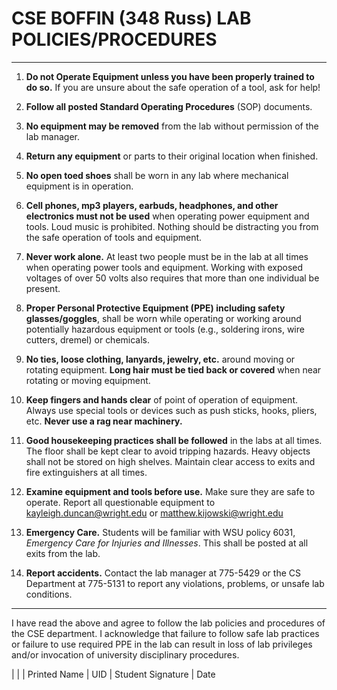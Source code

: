 # CSE BOFFIN (348 Russ) LAB POLICIES/PROCEDURES
---
1. **Do not Operate Equipment unless you have been properly trained to do so.**  If you are unsure about the safe operation of a tool, ask for help!

2. **Follow all posted Standard Operating Procedures** (SOP) documents.

3. **No equipment may be removed** from the lab without permission of the lab manager.

4. **Return any equipment** or parts to their original location when finished.

5. **No open toed shoes** shall be worn in any lab where mechanical equipment is in operation.

6. **Cell phones, mp3 players, earbuds, headphones, and other electronics must not be used** when operating power equipment and tools.  Loud music is prohibited.  Nothing should be distracting you from the safe operation of tools and equipment.

7. **Never work alone.**  At least two people must be in the lab at all times when operating power tools and equipment.  Working with exposed voltages of over 50 volts also requires that more than one individual be present.

8. **Proper Personal Protective Equipment (PPE) including safety glasses/goggles**, shall be worn while operating or working around potentially hazardous equipment or tools (e.g., soldering irons, wire cutters, dremel) or chemicals.

9. **No ties, loose clothing, lanyards, jewelry, etc.** around moving or rotating equipment.  **Long hair must be tied back or covered** when near rotating or moving equipment.

10. **Keep fingers and hands clear** of point of operation of equipment.  Always use special tools or devices such as push sticks, hooks, pliers, etc.  **Never use a rag near machinery.**

11. **Good housekeeping practices shall be followed** in the labs at all times.  The floor shall be kept clear to avoid tripping hazards.  Heavy objects shall not be stored on high shelves.  Maintain clear access to exits and fire extinguishers at all times.

12. **Examine equipment and tools before use.**  Make sure they are safe to operate.  Report all questionable equipment to [kayleigh.duncan@wright.edu](mailto:kayleigh.duncan@wright.edu) or [matthew.kijowski@wright.edu](mailto:matthew.kijowski@wright.edu) 

13. **Emergency Care.**  Students will be familiar with WSU policy 6031, *Emergency Care for Injuries and Illnesses*.  This shall be posted at all exits from the lab.

14. **Report accidents.**  Contact the lab manager at 775-5429 or the CS Department at 775-5131 to report any violations, problems, or unsafe lab conditions.  

---

I have read the above and agree to follow the lab policies and procedures of the CSE department.  I acknowledge that failure to follow safe lab practices or failure to use required PPE in the lab can result in loss of lab privileges and/or invocation of university disciplinary procedures.

 | | | 
Printed Name | UID | Student Signature | Date


